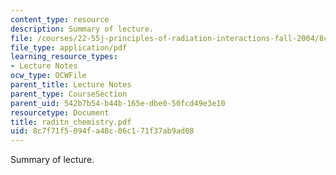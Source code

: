 ```yaml
---
content_type: resource
description: Summary of lecture.
file: /courses/22-55j-principles-of-radiation-interactions-fall-2004/8c7f71f5094fa48c06c171f37ab9ad08_raditn_chemistry.pdf
file_type: application/pdf
learning_resource_types:
- Lecture Notes
ocw_type: OCWFile
parent_title: Lecture Notes
parent_type: CourseSection
parent_uid: 542b7b54-b44b-165e-dbe0-50fcd49e3e10
resourcetype: Document
title: raditn_chemistry.pdf
uid: 8c7f71f5-094f-a48c-06c1-71f37ab9ad08
---
```

Summary of lecture.


